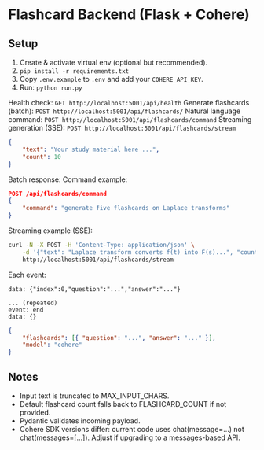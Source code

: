 # Flashcard Backend (Flask + Cohere)

## Setup

1. Create & activate virtual env (optional but recommended).
2. `pip install -r requirements.txt`
3. Copy `.env.example` to `.env` and add your `COHERE_API_KEY`.
4. Run: `python run.py`

Health check: `GET http://localhost:5001/api/health`
Generate flashcards (batch): `POST http://localhost:5001/api/flashcards/`
Natural language command: `POST http://localhost:5001/api/flashcards/command`
Streaming generation (SSE): `POST http://localhost:5001/api/flashcards/stream`

```json
{
	"text": "Your study material here ...",
	"count": 10
}
```

Batch response:
Command example:

```json
POST /api/flashcards/command
{
	"command": "generate five flashcards on Laplace transforms"
}
```

Streaming example (SSE):

```bash
curl -N -X POST -H 'Content-Type: application/json' \
	-d '{"text": "Laplace transform converts f(t) into F(s)...", "count": 5}' \
	http://localhost:5001/api/flashcards/stream
```

Each event:

```
data: {"index":0,"question":"...","answer":"..."}

... (repeated)
event: end
data: {}
```

```json
{
	"flashcards": [{ "question": "...", "answer": "..." }],
	"model": "cohere"
}
```

## Notes

-   Input text is truncated to MAX_INPUT_CHARS.
-   Default flashcard count falls back to FLASHCARD_COUNT if not provided.
-   Pydantic validates incoming payload.
-   Cohere SDK versions differ: current code uses chat(message=...) not chat(messages=[...]). Adjust if upgrading to a messages-based API.
